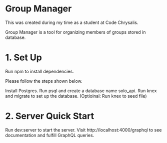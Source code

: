 # Group Manager
This was created during my time as a student at Code Chrysalis.

Group Manager is a tool for organizing members of groups stored in database.

# 1. Set Up
Run npm to install dependencies.

Please follow the steps shown below.

Install Postgres.
Run psql and create a database name solo_api.
Run knex and migrate to set up the database.
(Optioinal: Run knex to seed file)

# 2. Server Quick Start
Run dev:server to start the server.
Visit http://localhost:4000/graphql to see documentation and fulfill GraphQL queries.
